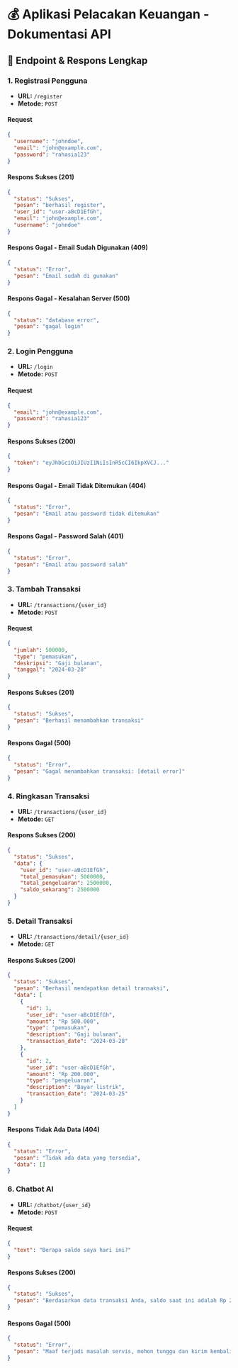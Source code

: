 # 💰 Aplikasi Pelacakan Keuangan - Dokumentasi API

## 📡 Endpoint & Respons Lengkap

### 1. Registrasi Pengguna
- **URL:** `/register`
- **Metode:** `POST`

#### Request
```json
{
  "username": "johndoe",
  "email": "john@example.com", 
  "password": "rahasia123"
}
```

#### Respons Sukses (201)
```json
{
  "status": "Sukses",
  "pesan": "berhasil register",
  "user_id": "user-aBcD1EfGh",
  "email": "john@example.com",
  "username": "johndoe"
}
```

#### Respons Gagal - Email Sudah Digunakan (409)
```json
{
  "status": "Error",
  "pesan": "Email sudah di gunakan"
}
```

#### Respons Gagal - Kesalahan Server (500)
```json
{
  "status": "database error",
  "pesan": "gagal login"
}
```

### 2. Login Pengguna
- **URL:** `/login`
- **Metode:** `POST`

#### Request
```json
{
  "email": "john@example.com",
  "password": "rahasia123"
}
```

#### Respons Sukses (200)
```json
{
  "token": "eyJhbGciOiJIUzI1NiIsInR5cCI6IkpXVCJ..."
}
```

#### Respons Gagal - Email Tidak Ditemukan (404)
```json
{
  "status": "Error", 
  "pesan": "Email atau password tidak ditemukan"
}
```

#### Respons Gagal - Password Salah (401)
```json
{
  "status": "Error",
  "pesan": "Email atau password salah"
}
```

### 3. Tambah Transaksi
- **URL:** `/transactions/{user_id}`
- **Metode:** `POST`

#### Request
```json
{
  "jumlah": 500000,
  "type": "pemasukan",
  "deskripsi": "Gaji bulanan",
  "tanggal": "2024-03-28"
}
```

#### Respons Sukses (201)
```json
{
  "status": "Sukses",
  "pesan": "Berhasil menambahkan transaksi"
}
```

#### Respons Gagal (500)
```json
{
  "status": "Error",
  "pesan": "Gagal menambahkan transaksi: [detail error]"
}
```

### 4. Ringkasan Transaksi
- **URL:** `/transactions/{user_id}`
- **Metode:** `GET`

#### Respons Sukses (200)
```json
{
  "status": "Sukses", 
  "data": {
    "user_id": "user-aBcD1EfGh",
    "total_pemasukan": 5000000,
    "total_pengeluaran": 2500000,
    "saldo_sekarang": 2500000
  }
}
```

### 5. Detail Transaksi
- **URL:** `/transactions/detail/{user_id}`
- **Metode:** `GET`

#### Respons Sukses (200)
```json
{
  "status": "Sukses",
  "pesan": "Berhasil mendapatkan detail transaksi",
  "data": [
    {
      "id": 1,
      "user_id": "user-aBcD1EfGh",
      "amount": "Rp 500.000",
      "type": "pemasukan",
      "description": "Gaji bulanan",
      "transaction_date": "2024-03-28"
    },
    {
      "id": 2,
      "user_id": "user-aBcD1EfGh", 
      "amount": "Rp 200.000",
      "type": "pengeluaran",
      "description": "Bayar listrik",
      "transaction_date": "2024-03-25"
    }
  ]
}
```

#### Respons Tidak Ada Data (404)
```json
{
  "status": "Error",
  "pesan": "Tidak ada data yang tersedia",
  "data": []
}
```

### 6. Chatbot AI
- **URL:** `/chatbot/{user_id}`
- **Metode:** `POST`

#### Request
```json
{
  "text": "Berapa saldo saya hari ini?"
}
```

#### Respons Sukses (200)
```json
{
  "status": "Sukses",
  "pesan": "Berdasarkan data transaksi Anda, saldo saat ini adalah Rp 2.500.000. Apakah ada yang bisa saya bantu?"
}
```

#### Respons Gagal (500)
```json
{
  "status": "Error", 
  "pesan": "Maaf terjadi masalah servis, mohon tunggu dan kirim kembali"
}
```
